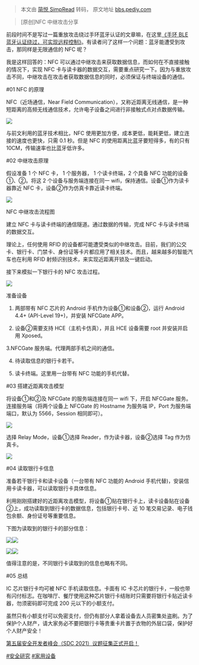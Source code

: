 > 本文由 [简悦 SimpRead](http://ksria.com/simpread/) 转码， 原文地址 [bbs.pediy.com](https://bbs.pediy.com/thread-268371.htm)

> [原创]NFC 中继攻击分享

前段时间不是写过一篇重放攻击绕过手环蓝牙认证的文章嘛，在这里[《手环 BLE 蓝牙认证绕过，可实现远程控制》](https://bbs.pediy.com/thread-267916-1.htm#1693385)。有读者问了这样一个问题：蓝牙能遭受到攻击，那同样是无限通信的 NFC 呢？

我是这样回答的：NFC 可以通过中继攻击来获取数据信息，而如何在不直接接触的情况下，实现 NFC 卡与读卡器的数据交互，需要重点研究一下。因为与重放攻击不同，中继攻击在攻击者获取数据信息的同时，必须保证与终端设备的通信。

#01 NFC 的原理

NFC（近场通信，Near Field Communication），又称近距离无线通信，是一种短距离的高频无线通信技术，允许电子设备之间进行非接触式点对点数据传输。

![](https://bbs.pediy.com/upload/attach/202107/908247_UG3SPBFJXYSCGQG.jpg)

与前文利用的蓝牙技术相比，NFC 使用更加方便，成本更低，能耗更低，建立连接的速度也更快，只需 0.1 秒。但是 NFC 的使用距离比蓝牙要短得多，有的只有 10CM，传输速率也比蓝牙低许多。

#02 中继攻击原理

假设准备 1 个 NFC 卡， 1 个服务器， 1 个读卡终端，2 个具备 NFC 功能的设备①、②。将这 2 个设备与服务端连接在同一 wifi，保持通信。设备①作为读卡器靠近 NFC 卡，设备②作为仿真卡靠近读卡终端。

![](https://bbs.pediy.com/upload/attach/202107/908247_G2WM6NB9X4X44ZM.jpg)

NFC 中继攻击流程图

建立 NFC 卡与读卡终端的通信隧道。通过数据的传输，完成 NFC 卡与读卡终端的数据交互。

理论上，任何使用 RFID 的设备都可能遭受类似的中继攻击。目前，我们的公交卡、银行卡、门禁卡、身份证等卡片都应用了相关技术。而且，越来越多的智能汽车也在利用 RFID 射频识别技术，来实现近距离开锁及一键启动。

接下来模拟一下银行卡的 NFC 攻击过程。

![](https://bbs.pediy.com/upload/attach/202107/908247_NEUQBWPFMKYWZ4Z.jpg)

准备设备

1. 两部带有 NFC 芯片的 Android 手机作为设备①和设备②，运行 Android 4.4+ (API-Level 19+)，并安装 NFCGate APP。

2. 设备②需要支持 HCE（主机卡仿真），并且 HCE 设备需要 root 并安装并启用 Xposed。

3.NFCGate 服务端。代理两部手机之间的通信。

4. 待读取信息的银行卡若干。

5. 读卡终端。这里用一台带有 NFC 功能的手机代替。

#03 搭建近距离攻击模型

将设备①和②及 NFCGate 的服务端连接在同一 wifi 下，开启 NFCGate 服务。连接服务端（将两个设备上 NFCGate 的 Hostname 为服务端 IP，Port 为服务端端口，默认为 5566，Session 相同即可）。

![](https://bbs.pediy.com/upload/attach/202107/908247_3GNMF8CQFE3J57F.jpg)

选择 Relay Mode，设备①选择 Reader，作为读卡器，设备②选择 Tag 作为仿真卡。

![](https://bbs.pediy.com/upload/attach/202107/908247_F2HQ768EMW4KMDM.jpg)

#04 读取银行卡信息

准备若干银行卡和读卡设备（一台带有 NFC 功能的 Android 手机代替)，安装信用卡读卡器，可以读取银行卡具体信息。

利用刚刚搭建好的近距离攻击模型，将设备①贴在银行卡上，读卡设备贴在设备②上，成功读取到银行卡的数据信息，包括银行卡号、近 10 笔交易记录、电子钱包余额、身份证号等重要信息。

下图为读取到的银行卡的部分信息：

![](https://bbs.pediy.com/upload/attach/202107/908247_32KJKWMYHCADNVW.jpg)![](https://bbs.pediy.com/upload/attach/202107/908247_KHSCAQUNSHYDB2X.jpg)

![](https://bbs.pediy.com/upload/attach/202107/908247_XMRXJRBNEQJDPS4.jpg)![](https://bbs.pediy.com/upload/attach/202107/908247_5AW27M5BF532CJ3.jpg)

值得注意的是，不同银行卡读取到的信息也略有不同。  

#05 总结

IC 芯片银行卡均可被 NFC 手机读取信息。卡面有 IC 卡芯片的银行卡，一般也带有闪付标志。在咖啡厅、餐厅使用这种芯片银行卡结账时只需要将银行卡贴近读卡器，勿须密码即可完成 200 元以下的小额支付。

虽然只有小额支付可以免密支付，但仍有部分人拿着设备去人员密集处盗刷。为了保护个人财产，请大家务必不要把银行卡等贵重卡片置于衣物的外层口袋，保护好个人财产安全！

[第五届安全开发者峰会（SDC 2021）议题征集正式开启！](https://bbs.pediy.com/thread-266645.htm)

[#安全研究](forum-128-1-167.htm) [#家用设备](forum-128-1-173.htm)